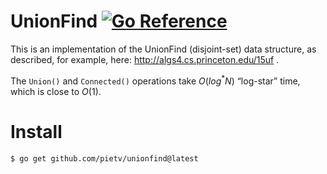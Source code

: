 UnionFind [![Go Reference](https://pkg.go.dev/badge/github.com/pietv/unionfind.svg)](https://pkg.go.dev/github.com/pietv/unionfind)
=========

This is an implementation of the UnionFind (disjoint-set) data structure, as described, for example,
here: http://algs4.cs.princeton.edu/15uf .

The `Union()` and `Connected()` operations take $`O(log^* N)`$ “log-star” time, which is close to $`O(1)`$.

Install
=======

```shell
$ go get github.com/pietv/unionfind@latest
```

